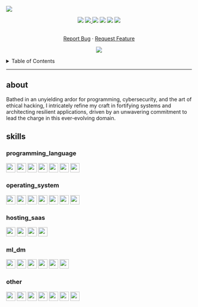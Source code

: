 ![](assets/Bottom_up.svg)

<!--   my-icons -->
<p align="center">
</a>
    <a href="https://github.com/adjordjevick/adjordjevick"><img src="https://img.shields.io/badge/status-update-greengreen.svg?style=for-the-badge"></a>
    <a href="https://github.com/adjordjevick/adjordjevick/graphs/contributors"><img src="https://img.shields.io/github/contributors/Pr0xyG33k/Pr0xyG33k?style=for-the-badge">
    <a href="https://github.com/adjordjevick/adjordjevick/stargazers"><img src="https://img.shields.io/github/stars/Pr0xyG33k/Pr0xyG33k?style=for-the-badge"></a>
    <a href="https://github.com/adjordjevick/adjordjevick/network/members"><img src="https://img.shields.io/github/forks/Pr0xyG33k/Pr0xyG33k.svg?style=for-the-badge"></a>
    <a href="https://github.com/adjordjevick/adjordjevick/issues"><img src="https://img.shields.io/github/issues/Pr0xyG33k/Pr0xyG33k.svg?style=for-the-badge"></a>
    <a href="https://github.com/adjordjevick/adjordjevick/blob/master/LICENSE"><img src="https://img.shields.io/github/license/Pr0xyG33k/Pr0xyG33k.svg?style=for-the-badge"></a>
</p>

<!-- PROJECT SHIELDS -->
<!--
*** I'm using markdown "reference style" links for readability.
*** Reference links are enclosed in brackets [ ] instead of parentheses ( ).
*** See the bottom of this document for the declaration of the reference variables
*** for contributors-url, forks-url, etc. This is an optional, concise syntax you may use.
*** https://www.markdownguide.org/basic-syntax/#reference-style-links
-->

<!-- PROJECT LOGO -->
  <p align="center">
    <br />
    <a href="https://github.com/adjordjevick/adjordjevick/issues">Report Bug</a>
    ·
    <a href="https://github.com/adjordjevick/adjordjevick/pulls">Request Feature</a>
  </p>
</div>

<!--   my-header-img
![](./src/header_.png)
<a href="https://www.python.org/"><img src="https://upload.wikimedia.org/wikipedia/commons/c/c3/Python-logo-notext.svg" align="right" height="48" width="48" ></a>
<img align="right" src='https://user-images.githubusercontent.com/5713670/87202985-820dcb80-c2b6-11ea-9f56-7ec461c497c3.gif' width='50"'>
-->
<!--   my-ticker -->
<p align="center">
  <img src="https://readme-typing-svg.herokuapp.com?font=Fira+Code&weight=200&duration=4000&pause=500&color=B62E32&center=true&vCenter=true&random=false&width=800&height=100&lines=Welcome+to+the+profile+of+Anthony DJORDJEVIC%2C;the+interplay+between+%3CH4ck1ng_%3E+%26+%3CPr0gr4mm1ng_%3E">
</p>

<!-- TABLE OF CONTENTS -->
<details>
  <summary>Table of Contents</summary>
  <ol>
    <li><a href="#about">about</a></li>
    <li><a href="#skills">skills</a></li>
     <ul>
        <li><a href="#programming_language">programming_language</a></li>
        <li><a href="#operating_system">operating system</a></li>
        <li><a href="#hosting_saas">hosting_saas</a></li>
        <li><a href="#ml_dm">ml_dm</a></li>
        <li><a href="#other">other</a></li>
     </ul>
    <li><a href="#github_statistics">github_statistics</a></li>
  </ol>
</details>

<!--
    <li><a href="#roadmap">Roadmap</a></li>
    <li><a href="#contributing">Contributing</a></li>
    <li><a href="#license">License</a></li>
    <li><a href="#contact">Contact</a></li>
    <li><a href="#acknowledgments">Acknowledgments</a></li>
<img align="center" src="https://streak-stats.demolab.com?user=Pr0xyG33k&theme=transparent&line_height=60&hide_border=false&show_icons=true" />
-->
---

<h2>about</h2>
Bathed in an unyielding ardor for programming, cybersecurity, and the art of ethical hacking, I intricately refine my craft in fortifying systems and architecting resilient applications, driven by an unwavering commitment to lead the charge in this ever-evolving domain.

<!--   my-programming -->
<h2>skills</h2>
<h3>programming_language</h3>
<div align="left">
  <code><img height="25" src="https://img.shields.io/badge/Python-14354C?style=for-the-badge&logo=python&logoColor=white"/></code>
  <code><img height="25" src="https://img.shields.io/badge/Shell_Script-121011?style=for-the-badge&logo=gnu-bash&logoColor=white"/></code>
  <code><img height="25" src="https://img.shields.io/badge/React-20232A?style=for-the-badge&logo=react&logoColor=61DAFB"/></code>
  <code><img height="25" src="https://img.shields.io/badge/Node.js-339933?style=for-the-badge&logo=nodedotjs&logoColor=white"/></code>
  <code><img height="25" src="https://img.shields.io/badge/JavaScript-F7DF1E?style=for-the-badge&logo=javascript&logoColor=black"/></code>
  <code><img height="25" src="https://img.shields.io/badge/C%2B%2B-00599C?style=for-the-badge&logo=c%2B%2B&logoColor=white"/></code>
  <code><img height="25" src="https://img.shields.io/badge/PowerShell-%235391FE.svg?style=for-the-badge&logo=powershell&logoColor=white"/></code>
</div>

<h3>operating_system</h3>
<div align="left">
   <code><img height="25" src="https://img.shields.io/badge/Windows-017AD7?style=for-the-badge&logo=windows&logoColor=white"/></code>
   <code><img height="25" src="https://img.shields.io/badge/Kali-268BEE?style=for-the-badge&logo=kalilinux&logoColor=white"/></code>
   <code><img height="25" src="https://img.shields.io/badge/Red%20Hat-EE0000?style=for-the-badge&logo=redhat&logoColor=white"/></code>
   <code><img height="25" src="https://img.shields.io/badge/cent%20os-002260?style=for-the-badge&logo=centos&logoColor=F0F0F0"/></code>
   <code><img height="25" src="https://img.shields.io/badge/Debian-D70A53?style=for-the-badge&logo=debian&logoColor=white"/></code>
   <code><img height="25" src="https://img.shields.io/badge/Ubuntu-E95420?style=for-the-badge&logo=ubuntu&logoColor=white"/></code>
   <code><img height="25" src="https://img.shields.io/badge/-RaspberryPi-C51A4A?style=for-the-badge&logo=Raspberry-Pi"/></code>
</div>

<h3>hosting_saas</h3>
<div align="left">
  <code><img height="25" src="https://img.shields.io/badge/Kubernetes-326DE6?style=for-the-badge&logo=kubernetes&logoColor=white"/></code>
  <code><img height="25" src="https://img.shields.io/badge/Amazon_AWS-232F3E?style=for-the-badge&logo=amazon-aws&logoColor=white"/></code>
  <code><img height="25" src="https://img.shields.io/badge/ovh-%23123F6D.svg?style=for-the-badge&logo=ovh&logoColor=#123F6D"/></code>
  <code><img height="25" src="https://img.shields.io/badge/azure-%230072C6.svg?style=for-the-badge&logo=microsoftazure&logoColor=white"/></code>
</div>

<h3>ml_dm</h3>
<div align="left">
  <code><img height="25" src="https://img.shields.io/badge/numpy-%23013243.svg?style=for-the-badge&logo=numpy&logoColor=white"/></code>
  <code><img height="25" src="https://img.shields.io/badge/PyTorch-%23EE4C2C.svg?style=for-the-badge&logo=PyTorch&logoColor=white"/></code>
  <code><img height="25" src="https://img.shields.io/badge/pandas-150458?style=for-the-badge&logo=pandas&logoColor=white"/></code>
  <code><img height="25" src="https://img.shields.io/badge/CUDA-76B900?style=for-the-badge&logo=NVIDIA&logoColor=white"/></code>
  <code><img height="25" src="https://img.shields.io/badge/cuDNN-0769AD?style=for-the-badge&logo=NVIDIA&logoColor=white"/></code>
  <code><img height="25" src="https://img.shields.io/badge/Lua-2C2D72?style=for-the-badge&logo=lua&logoColor=white"/></code>
  
</div>

<h3>other</h3>
<div align="left">
  <code><img height="25" src="https://img.shields.io/badge/ansible-%231A1918.svg?style=for-the-badge&logo=ansible&logoColor=white"/></code>
  <code><img height="25" src="https://img.shields.io/badge/docker-%230db7ed.svg?style=for-the-badge&logo=docker&logoColor=white"/></code>
  <code><img height="25" src="https://img.shields.io/badge/-ElasticSearch-005571?style=for-the-badge&logo=elasticsearch"/></code>
  <code><img height="25" src="https://img.shields.io/badge/grafana-%23F46800.svg?style=for-the-badge&logo=grafana&logoColor=white"/></code>
  <code><img height="25" src="https://img.shields.io/badge/Kibana-005571?style=for-the-badge&logo=Kibana&logoColor=white"/></code>
  <code><img height="25" src="https://img.shields.io/badge/pihole-%2396060C.svg?style=for-the-badge&logo=pi-hole&logoColor=white"/></code>
  <code><img height="25" src="https://img.shields.io/badge/-Swagger-%23Clojure?style=for-the-badge&logo=swagger&logoColor=white"/></code>
</div>

<!--
<h2>social</h2> 
<div align="left">  
  <a href="https://discordapp.com/users/363663109577113601" alt="Discord">
    <code><img src="https://img.shields.io/badge/-Discord-8B89CC?style=for-the-badge&logo=Discord&logoColor=white"/></code>
   <a href="https://github.com/Pr0xyG33k/" alt="Github">
    <code><img src="https://img.shields.io/badge/GitHub-100000?style=for-the-badge&logo=github&logoColor=white"/></code>
   <a href="https://twitter.com/Pr0xyG33k" alt="Twitter">
    <code><img src="https://img.shields.io/badge/Twitter-1DA1F2?style=for-the-badge&logo=twitter&logoColor=white" width="100"/></code>
   <a href="https://t.me/Pr0xyG33k/" alt="Telegram">
    <code><img src="https://img.shields.io/badge/Telegram-2CA5E0?style=for-the-badge&logo=telegram&logoColor=white"/></code>
   <a href="https://www.reddit.com/user/Pr0xyG33k" alt="Reddit">
    <code><img src="https://img.shields.io/badge/Reddit-FF4500?style=for-the-badge&logo=Reddit&logoColor=white"/></code>
  <a href="mailto:pr0xyg33k.w3b@gmail.com" alt="Gmail">
    <code><img src="https://img.shields.io/badge/Gmail-D14836?style=for-the-badge&logo=gmail&logoColor=white"/></code>
</div>
<h2>github_statistics</h2>
<a href="https://github.com/Pr0xyG33k">
<img align="center" src="https://repobeats.axiom.co/api/embed/67c69a3848fafad2660102334b65eed340703fe0.svg" alt="**SEU NOME** Repobeats analytics image"/>
-->
